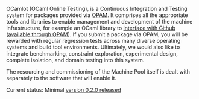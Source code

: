 OCamlot (OCaml Online Testing), is a Continuous Integration and Testing
system for packages provided via [OPAM][].  It comprises all the
appropriate tools and libraries to enable management and development of
the machine infrastructure, for example an OCaml library to [interface
with Github](https://github.com/avsm/ocaml-github) ([available through
OPAM](http://opam.ocamlpro.com/pkg/github.0.6.1.html)).  If you submit a
package via OPAM, you will be rewarded with regular regression tests
across many diverse operating systems and build tool
environments. Ultimately, we would also like to integrate benchmarking,
constraint exploration, experimental design, complete isolation, and
domain testing into this system.

The resourcing and commissioning of the Machine Pool itself is dealt
with separately to the software that will enable it.

Current status: Minimal [version 0.2.0 released]()

[OPAM]: http://opam.ocamlpro.com
